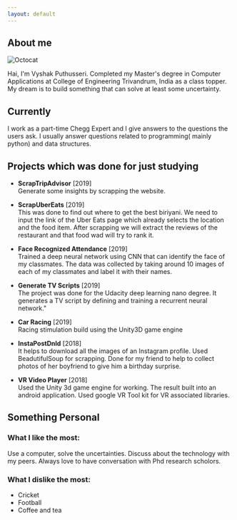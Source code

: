 ```yaml
---
layout: default
---
```

## About me

![Octocat](https://github.githubassets.com/images/icons/emoji/octocat.png)

  Hai, I'm Vyshak Puthusseri. Completed my Master's degree in Computer Applications at College of Engineering Trivandrum, India as a class topper.  My dream is to build something that can solve at least some uncertainty.

## Currently
  I work as a part-time Chegg Expert and I give answers to the questions the users ask. I usually answer questions related to programming( mainly python) and data structures. 


## Projects which was done for just studying

* **ScrapTripAdvisor** [2019] <br />
Generate some insights by scrapping the website.

* **ScrapUberEats** [2019] <br />
This was done to find out where to get the best biriyani.
We need to input the link of the Uber Eats page which already selects the location and the food item.
After scrapping we will extract the reviews of the restaurant and that food wad will try to rank it.

* **Face Recognized Attendance** [2019] <br />
Trained a deep neural network using CNN that can identify the face of my classmates. The data was collected by taking around 10 images of each of my classmates and label it with their names.

* **Generate TV Scripts** [2019]<br />
The project was done for the Udacity deep learning nano degree. It generates a TV script by defining and training a recurrent neural network."

* **Car Racing** [2019]<br />
Racing stimulation build using the Unity3D game engine

* **InstaPostDnld** [2018] <br />
It helps to download all the images of an Instagram profile. Used BeadutifulSoup for scrapping. Done for my friend to help to collect photos of her boyfriend to give him a birthday surprise.

* **VR Video Player** [2018] <br />
Used the Unity 3d game engine for working. The result built into an android application. Used google VR Tool kit for VR associated libraries.


## Something Personal

### What I like the most:
 Use a computer, solve the uncertainties.
 Discuss about the technology with my peers. Always love to have conversation with Phd research scholors.

### What I dislike the most:
- Cricket
- Football
- Coffee and tea
